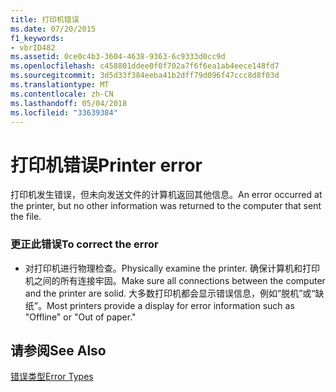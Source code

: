 ```yaml
---
title: 打印机错误
ms.date: 07/20/2015
f1_keywords:
- vbrID482
ms.assetid: 0ce0c4b3-3604-4638-9363-6c9333d0cc9d
ms.openlocfilehash: c458801ddee0f0f702a7f6f6ea1ab4eece148fd7
ms.sourcegitcommit: 3d5d33f384eeba41b2dff79d096f47ccc8d8f03d
ms.translationtype: MT
ms.contentlocale: zh-CN
ms.lasthandoff: 05/04/2018
ms.locfileid: "33639384"
---
```

# <a name="printer-error"></a><span data-ttu-id="8e530-102">打印机错误</span><span class="sxs-lookup"><span data-stu-id="8e530-102">Printer error</span></span>
<span data-ttu-id="8e530-103">打印机发生错误，但未向发送文件的计算机返回其他信息。</span><span class="sxs-lookup"><span data-stu-id="8e530-103">An error occurred at the printer, but no other information was returned to the computer that sent the file.</span></span>  
  
### <a name="to-correct-the-error"></a><span data-ttu-id="8e530-104">更正此错误</span><span class="sxs-lookup"><span data-stu-id="8e530-104">To correct the error</span></span>  
  
-   <span data-ttu-id="8e530-105">对打印机进行物理检查。</span><span class="sxs-lookup"><span data-stu-id="8e530-105">Physically examine the printer.</span></span> <span data-ttu-id="8e530-106">确保计算机和打印机之间的所有连接牢固。</span><span class="sxs-lookup"><span data-stu-id="8e530-106">Make sure all connections between the computer and the printer are solid.</span></span> <span data-ttu-id="8e530-107">大多数打印机都会显示错误信息，例如“脱机”或“缺纸”。</span><span class="sxs-lookup"><span data-stu-id="8e530-107">Most printers provide a display for error information such as "Offline" or "Out of paper."</span></span>  
  
## <a name="see-also"></a><span data-ttu-id="8e530-108">请参阅</span><span class="sxs-lookup"><span data-stu-id="8e530-108">See Also</span></span>  
 [<span data-ttu-id="8e530-109">错误类型</span><span class="sxs-lookup"><span data-stu-id="8e530-109">Error Types</span></span>](../../visual-basic/programming-guide/language-features/error-types.md)
